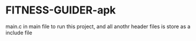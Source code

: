 # FITNESS-GUIDER-apk

main.c in main file to run this project, and all anothr header files is store as a include file 
